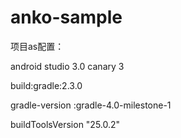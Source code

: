 # anko-sample

项目as配置：

android studio 3.0 canary 3

build:gradle:2.3.0

gradle-version :gradle-4.0-milestone-1

buildToolsVersion "25.0.2"